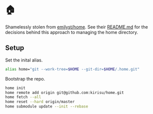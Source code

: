 # 🏠

Shamelessly stolen from [emilyst/home](https://github.com/emilyst/home). See their [README.md](https://github.com/emilyst/home#home) for the decisions behind this approach to managing the home directory.

## Setup

Set the inital alias.

```sh
alias home="git --work-tree=$HOME --git-dir=$HOME/.home.git"
```

Bootstrap the repo.

```sh
home init
home remote add origin git@github.com:kirisu/home.git
home fetch --all
home reset --hard origin/master
home submodule update --init --rebase
```